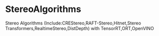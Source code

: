 # StereoAlgorithms
Stereo Algorithms (Include:CREStereo,RAFT-Stereo,Hitnet,Stereo Transformers,RealtimeStereo,DistDepth) with TensorRT,ORT,OpenVINO
